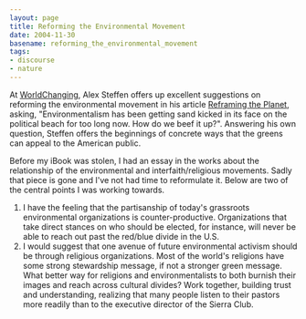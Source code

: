 ```yaml
---
layout: page
title: Reforming the Environmental Movement
date: 2004-11-30
basename: reforming_the_environmental_movement
tags:
- discourse
- nature
---
```


At [WorldChanging](http://www.worlchanging.com), Alex Steffen offers
up excellent suggestions on reforming the environmental movement in his article
<a href="http://www.worldchanging.com/archives/001654.html">Reframing the
Planet</a>, asking, "Environmentalism has been getting sand kicked in its face
on the political beach for too long now. How do we beef it up?". Answering his
own question, Steffen offers the beginnings of concrete ways that the greens can
appeal to the American public.

Before my iBook was stolen, I had an essay in the works about the relationship
of the environmental and interfaith/religious movements. Sadly that piece is
gone and I've not had time to reformulate it. Below are two of the central
points I was working towards.

<!-- truncate -->

1. I have the feeling that the partisanship of today's grassroots environmental
   organizations is counter-productive. Organizations that take direct stances
   on who should be elected, for instance, will never be able to reach out past
   the red/blue divide in the U.S.
1. I would suggest that one avenue of future environmental activism should be
   through religious organizations. Most of the world's religions have some
   strong stewardship message, if not a stronger green message. What better way
   for religions and environmentalists to both burnish their images and reach
   across cultural divides? Work together, building trust and understanding,
   realizing that many people listen to their pastors more readily than to the
   executive director of the Sierra Club.
